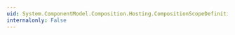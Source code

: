 ```yaml
---
uid: System.ComponentModel.Composition.Hosting.CompositionScopeDefinition.Changing
internalonly: False
---
```

